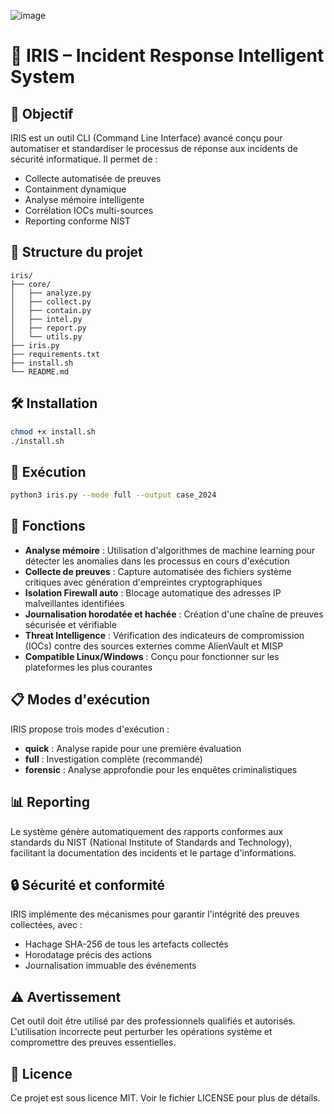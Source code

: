 ![image](https://github.com/user-attachments/assets/5a5c5eb6-bbed-4430-8aaa-4187be7c1530)


# 🧠 IRIS – Incident Response Intelligent System

## 🚨 Objectif

IRIS est un outil CLI (Command Line Interface) avancé conçu pour automatiser et standardiser le processus de réponse aux incidents de sécurité informatique. Il permet de :

- Collecte automatisée de preuves
- Containment dynamique
- Analyse mémoire intelligente
- Corrélation IOCs multi-sources
- Reporting conforme NIST

## 📁 Structure du projet

```
iris/
├── core/
│   ├── analyze.py
│   ├── collect.py
│   ├── contain.py
│   ├── intel.py
│   ├── report.py
│   └── utils.py
├── iris.py
├── requirements.txt
├── install.sh
└── README.md
```

## 🛠️ Installation

```bash
chmod +x install.sh
./install.sh
```

## 🧪 Exécution

```bash
python3 iris.py --mode full --output case_2024
```

## 🔐 Fonctions

* **Analyse mémoire** : Utilisation d'algorithmes de machine learning pour détecter les anomalies dans les processus en cours d'exécution
* **Collecte de preuves** : Capture automatisée des fichiers système critiques avec génération d'empreintes cryptographiques
* **Isolation Firewall auto** : Blocage automatique des adresses IP malveillantes identifiées
* **Journalisation horodatée et hachée** : Création d'une chaîne de preuves sécurisée et vérifiable
* **Threat Intelligence** : Vérification des indicateurs de compromission (IOCs) contre des sources externes comme AlienVault et MISP
* **Compatible Linux/Windows** : Conçu pour fonctionner sur les plateformes les plus courantes

## 📋 Modes d'exécution

IRIS propose trois modes d'exécution :

* **quick** : Analyse rapide pour une première évaluation
* **full** : Investigation complète (recommandé)
* **forensic** : Analyse approfondie pour les enquêtes criminalistiques

## 📊 Reporting

Le système génère automatiquement des rapports conformes aux standards du NIST (National Institute of Standards and Technology), facilitant la documentation des incidents et le partage d'informations.

## 🔒 Sécurité et conformité

IRIS implémente des mécanismes pour garantir l'intégrité des preuves collectées, avec :
- Hachage SHA-256 de tous les artefacts collectés
- Horodatage précis des actions
- Journalisation immuable des événements

## ⚠️ Avertissement

Cet outil doit être utilisé par des professionnels qualifiés et autorisés. L'utilisation incorrecte peut perturber les opérations système et compromettre des preuves essentielles.

## 📄 Licence

Ce projet est sous licence MIT. Voir le fichier LICENSE pour plus de détails.
